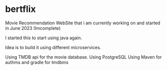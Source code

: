 # bertflix
Movie Recommendation WebSite that i am currently working on and started in June 2023 (Imcomplete)

I started this to start using java again.

Idea is to build it using different microservices.

Using TMDB api for the movie database.
Using PostgreSQL
Using Maven for authms and gradle for tmdbms

